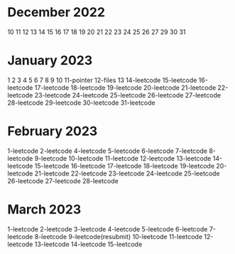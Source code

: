 # December 2022
10
11
12
13
14
15
16
17
18
19
20
21
22
23
24
25
26
27
29
30
31
# January 2023
1
2
3
4
5
6
7
8
9
10
11-pointer
12-files
13
14-leetcode
15-leetcode
16-leetcode
17-leetcode
18-leetcode
19-leetcode
20-leetcode
21-leetcode
22-leetcode
23-leetcode
24-leetcode
25-leetcode
26-leetcode
27-leetcode
28-leetcode
29-leetcode
30-leetcode
31-leetcode
# February 2023
1-leetcode
2-leetcode
4-leetcode
5-leetcode
6-leetcode
7-leetcode
8-leetcode
9-leetcode
10-leetcode
11-leetcode
12-leetcode
13-leetcode
14-leetcode
15-leetcode
16-leetcode
17-leetcode
18-leetcode
19-leetcode
20-leetcode
21-leetcode
22-leetcode
23-leetcode
24-leetcode
25-leetcode
26-leetcode
27-leetcode
28-leetcode 
# March 2023
1-leetcode
2-leetcode
3-leetcode
4-leetcode
5-leetcode
6-leetcode
7-leetcode
8-leetcode
9-leetcode(resubmit)
10-leetcode
11-leetcode
12-leetcode
13-leetcode
14-leetcode
15-leetcode